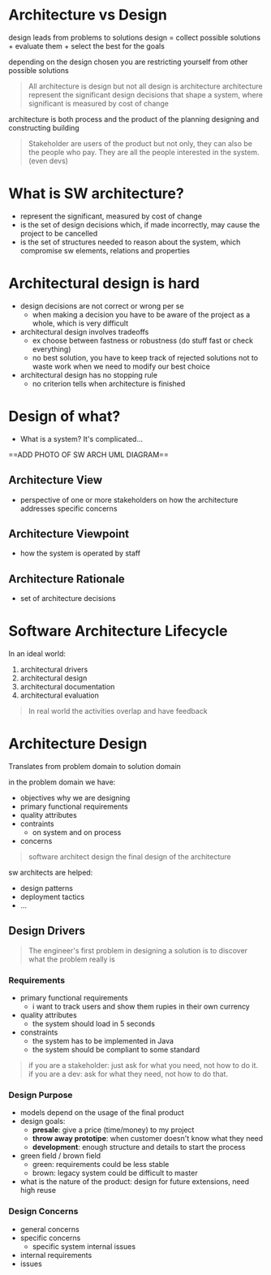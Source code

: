 # Architecture vs Design

design leads from problems to solutions
design = collect possible solutions + evaluate them + select the best for the goals

depending on the design chosen you are restricting yourself from other possible solutions

> All architecture is design but not all design is architecture
> architecture represent the significant design decisions that shape a system, where significant is measured by cost of change

architecture is both process and the product of the planning designing and constructing building 

> Stakeholder are users of the product but not only, they can also be the people who pay. They are all the people interested in the system. (even devs)

# What is SW architecture?

- represent the significant, measured by cost of change
- is the set of design decisions which, if made incorrectly, may cause the project to be cancelled
- is the set of structures needed to reason about the system, which compromise sw elements, relations and properties

# Architectural design is hard
- design decisions are not correct or wrong per se
	- when making a decision you have to be aware of the project as a whole, which is very difficult
- architectural design involves tradeoffs
	- ex choose between fastness or robustness (do stuff fast or check everything)
	- no best solution, you have to keep track of rejected solutions not to waste work when we need to modify our best choice
- architectural design has no stopping rule
	- no criterion tells when architecture is finished

# Design of what?
- What is a system? It's complicated...

==ADD PHOTO OF SW ARCH UML DIAGRAM==

## Architecture View
- perspective of one or more stakeholders on how the architecture addresses specific concerns
## Architecture Viewpoint
- how the system is operated by staff
## Architecture Rationale
- set of architecture decisions

# Software Architecture Lifecycle
In an ideal world:
1. architectural drivers
2. architectural design
3. architectural documentation
4. architectural evaluation

> In real world the activities overlap and have feedback

# Architecture Design
Translates from problem domain to solution domain

in the problem domain we have:
- objectives why we are designing
- primary functional requirements
- quality attributes
- contraints
	- on system and on process
- concerns

> software architect design the final design of the architecture

sw architects are helped:
- design patterns
- deployment tactics
- ...

## Design Drivers
> The engineer's first problem in designing a solution is to discover what the problem really is

### Requirements
- primary functional requirements
	- i want to track users and show them rupies in their own currency
- quality attributes
	- the system should load in 5 seconds
- constraints
	- the system has to be implemented in Java
	- the system should be compliant to some standard

> if you are a stakeholder: just ask for what you need, not how to do it.
> if you are a dev: ask for what they need, not how to do that.

### Design Purpose
- models depend on the usage of the final product
- design goals:
	- **presale**: give a price (time/money) to my project
	- **throw away prototipe**: when customer doesn't know what they need
	- **development**: enough structure and details to start the process
- green field / brown field
	- green: requirements could be less stable
	- brown: legacy system could be difficult to master
- what is the nature of the product: design for future extensions, need high reuse

### Design Concerns
- general concerns
- specific concerns
	- specific system internal issues
- internal requirements
- issues
